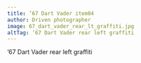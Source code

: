 ```yaml
---
title: ’67 Dart Vader item04
author: Driven photographer
image: 67_dart_vader_rear_lt_graffiti.jpg
altTag: ’67 Dart Vader rear left graffiti
---
```


’67 Dart Vader rear left graffiti